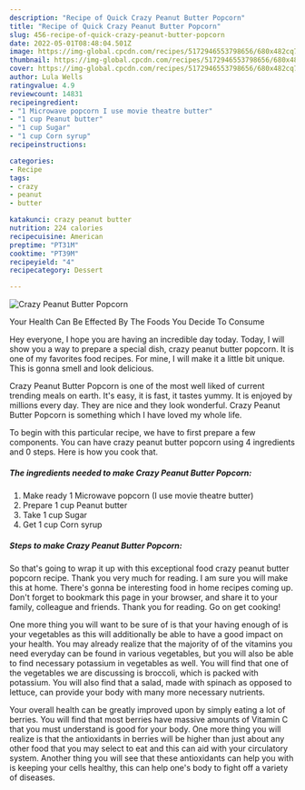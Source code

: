 ```yaml
---
description: "Recipe of Quick Crazy Peanut Butter Popcorn"
title: "Recipe of Quick Crazy Peanut Butter Popcorn"
slug: 456-recipe-of-quick-crazy-peanut-butter-popcorn
date: 2022-05-01T08:48:04.501Z
image: https://img-global.cpcdn.com/recipes/5172946553798656/680x482cq70/crazy-peanut-butter-popcorn-recipe-main-photo.jpg
thumbnail: https://img-global.cpcdn.com/recipes/5172946553798656/680x482cq70/crazy-peanut-butter-popcorn-recipe-main-photo.jpg
cover: https://img-global.cpcdn.com/recipes/5172946553798656/680x482cq70/crazy-peanut-butter-popcorn-recipe-main-photo.jpg
author: Lula Wells
ratingvalue: 4.9
reviewcount: 14831
recipeingredient:
- "1 Microwave popcorn I use movie theatre butter"
- "1 cup Peanut butter"
- "1 cup Sugar"
- "1 cup Corn syrup"
recipeinstructions:

categories:
- Recipe
tags:
- crazy
- peanut
- butter

katakunci: crazy peanut butter 
nutrition: 224 calories
recipecuisine: American
preptime: "PT31M"
cooktime: "PT39M"
recipeyield: "4"
recipecategory: Dessert

---
```



![Crazy Peanut Butter Popcorn](https://img-global.cpcdn.com/recipes/5172946553798656/680x482cq70/crazy-peanut-butter-popcorn-recipe-main-photo.jpg)

Your Health Can Be Effected By The Foods You Decide To Consume

Hey everyone, I hope you are having an incredible day today. Today, I will show you a way to prepare a special dish, crazy peanut butter popcorn. It is one of my favorites food recipes. For mine, I will make it a little bit unique. This is gonna smell and look delicious.



Crazy Peanut Butter Popcorn is one of the most well liked of current trending meals on earth. It's easy, it is fast, it tastes yummy. It is enjoyed by millions every day. They are nice and they look wonderful. Crazy Peanut Butter Popcorn is something which I have loved my whole life.


To begin with this particular recipe, we have to first prepare a few components. You can have crazy peanut butter popcorn using 4 ingredients and 0 steps. Here is how you cook that.

<!--inarticleads1-->

##### The ingredients needed to make Crazy Peanut Butter Popcorn:

1. Make ready 1 Microwave popcorn (I use movie theatre butter)
1. Prepare 1 cup Peanut butter
1. Take 1 cup Sugar
1. Get 1 cup Corn syrup




<!--inarticleads2-->

##### Steps to make Crazy Peanut Butter Popcorn:





So that's going to wrap it up with this exceptional food crazy peanut butter popcorn recipe. Thank you very much for reading. I am sure you will make this at home. There's gonna be interesting food in home recipes coming up. Don't forget to bookmark this page in your browser, and share it to your family, colleague and friends. Thank you for reading. Go on get cooking!

One more thing you will want to be sure of is that your having enough of is your vegetables as this will additionally be able to have a good impact on your health. You may already realize that the majority of of the vitamins you need everyday can be found in various vegetables, but you will also be able to find necessary potassium in vegetables as well. You will find that one of the vegetables we are discussing is broccoli, which is packed with potassium. You will also find that a salad, made with spinach as opposed to lettuce, can provide your body with many more necessary nutrients.

Your overall health can be greatly improved upon by simply eating a lot of berries. You will find that most berries have massive amounts of Vitamin C that you must understand is good for your body. One more thing you will realize is that the antioxidants in berries will be higher than just about any other food that you may select to eat and this can aid with your circulatory system. Another thing you will see that these antioxidants can help you with is keeping your cells healthy, this can help one's body to fight off a variety of diseases.
